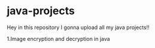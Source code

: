 # java-projects
Hey in this repository I gonna upload all my java projects!!</br>

1.Image encryption and decryption in java</br>


